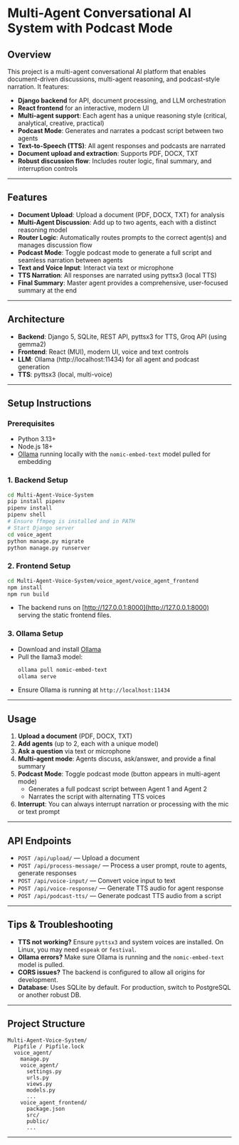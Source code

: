 # Multi-Agent Conversational AI System with Podcast Mode

## Overview

This project is a multi-agent conversational AI platform that enables document-driven discussions, multi-agent reasoning, and podcast-style narration. It features:

- **Django backend** for API, document processing, and LLM orchestration
- **React frontend** for an interactive, modern UI
- **Multi-agent support**: Each agent has a unique reasoning style (critical, analytical, creative, practical)
- **Podcast Mode**: Generates and narrates a podcast script between two agents
- **Text-to-Speech (TTS)**: All agent responses and podcasts are narrated
- **Document upload and extraction**: Supports PDF, DOCX, TXT
- **Robust discussion flow**: Includes router logic, final summary, and interruption controls

---

## Features

- **Document Upload**: Upload a document (PDF, DOCX, TXT) for analysis
- **Multi-Agent Discussion**: Add up to two agents, each with a distinct reasoning model
- **Router Logic**: Automatically routes prompts to the correct agent(s) and manages discussion flow
- **Podcast Mode**: Toggle podcast mode to generate a full script and seamless narration between agents
- **Text and Voice Input**: Interact via text or microphone
- **TTS Narration**: All responses are narrated using pyttsx3 (local TTS)
- **Final Summary**: Master agent provides a comprehensive, user-focused summary at the end

---

## Architecture

- **Backend**: Django 5, SQLite, REST API, pyttsx3 for TTS, Groq API (using gemma2)
- **Frontend**: React (MUI), modern UI, voice and text controls
- **LLM**: Ollama (http://localhost:11434) for all agent and podcast generation
- **TTS**: pyttsx3 (local, multi-voice)

---

## Setup Instructions

### Prerequisites
- Python 3.13+
- Node.js 18+
- [Ollama](https://ollama.com/) running locally with the `nomic-embed-text` model pulled for embedding

### 1. Backend Setup

```bash
cd Multi-Agent-Voice-System
pip install pipenv
pipenv install
pipenv shell
# Ensure ffmpeg is installed and in PATH
# Start Django server
cd voice_agent
python manage.py migrate
python manage.py runserver
```

### 2. Frontend Setup

```bash
cd Multi-Agent-Voice-System/voice_agent/voice_agent_frontend
npm install
npm run build
```

- The backend runs on [http://127.0.0.1:8000](http://127.0.0.1:8000) serving the static frontend files.

### 3. Ollama  Setup

- Download and install [Ollama](https://ollama.com/)
- Pull the llama3 model:
  ```bash
  ollama pull nomic-embed-text
  ollama serve
  ```
- Ensure Ollama is running at `http://localhost:11434`

---

## Usage

1. **Upload a document** (PDF, DOCX, TXT)
2. **Add agents** (up to 2, each with a unique model)
3. **Ask a question** via text or microphone
4. **Multi-agent mode**: Agents discuss, ask/answer, and provide a final summary
5. **Podcast Mode**: Toggle podcast mode (button appears in multi-agent mode)
   - Generates a full podcast script between Agent 1 and Agent 2
   - Narrates the script with alternating TTS voices
6. **Interrupt**: You can always interrupt narration or processing with the mic or text prompt

---

## API Endpoints

- `POST /api/upload/` — Upload a document
- `POST /api/process-message/` — Process a user prompt, route to agents, generate responses
- `POST /api/voice-input/` — Convert voice input to text
- `POST /api/voice-response/` — Generate TTS audio for agent response
- `POST /api/podcast-tts/` — Generate podcast TTS audio from a script

---

## Tips & Troubleshooting

- **TTS not working?** Ensure `pyttsx3` and system voices are installed. On Linux, you may need `espeak` or `festival`.
- **Ollama errors?** Make sure Ollama is running and the `nomic-embed-text` model is pulled.
- **CORS issues?** The backend is configured to allow all origins for development.
- **Database**: Uses SQLite by default. For production, switch to PostgreSQL or another robust DB.

---

## Project Structure

```
Multi-Agent-Voice-System/
  Pipfile / Pipfile.lock
  voice_agent/
    manage.py
    voice_agent/
      settings.py
      urls.py
      views.py
      models.py
      ...
    voice_agent_frontend/
      package.json
      src/
      public/
      ...
```

---
